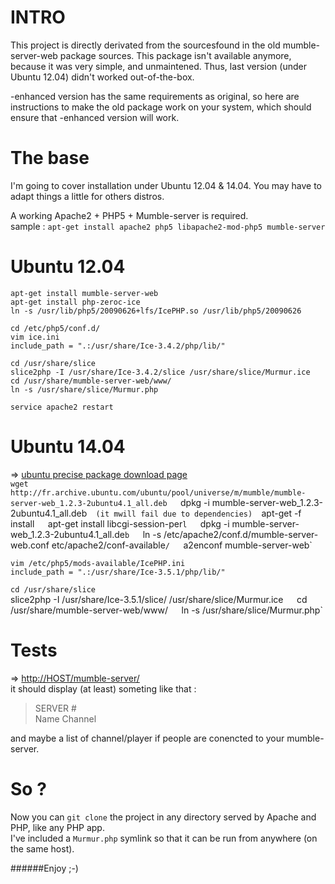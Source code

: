 INTRO
=
This project is directly derivated from the sourcesfound in the old mumble-server-web package sources.
This package isn't available anymore, because it was very simple, and unmaintened. Thus, last version (under Ubuntu 12.04) didn't worked out-of-the-box.

-enhanced version has the same requirements as original,  so here are instructions to make the old package work on your system, which should ensure that -enhanced version will work.


The base
=
I'm going to cover installation under Ubuntu 12.04 & 14.04. You may have to adapt things a little for others distros.

A working Apache2 + PHP5 + Mumble-server is required.  
sample : `apt-get install apache2 php5 libapache2-mod-php5 mumble-server`
  

Ubuntu 12.04
=
`apt-get install mumble-server-web`  
`apt-get install php-zeroc-ice`   
`ln -s /usr/lib/php5/20090626+lfs/IcePHP.so /usr/lib/php5/20090626`

`cd /etc/php5/conf.d/`  
`vim ice.ini`  
`include_path = ".:/usr/share/Ice-3.4.2/php/lib/"`  

`cd /usr/share/slice`  
`slice2php -I /usr/share/Ice-3.4.2/slice /usr/share/slice/Murmur.ice`  
`cd /usr/share/mumble-server-web/www/`  
`ln -s /usr/share/slice/Murmur.php`  

`service apache2 restart`


Ubuntu 14.04
=
=> [ubuntu precise package download page](http://packages.ubuntu.com/precise-updates/all/mumble-server-web/download)  
`wget http://fr.archive.ubuntu.com/ubuntu/pool/universe/m/mumble/mumble-server-web_1.2.3-2ubuntu4.1_all.deb  
`dpkg -i mumble-server-web_1.2.3-2ubuntu4.1_all.deb`  
(it mwill fail due to dependencies)  
`apt-get -f install`  
`apt-get install libcgi-session-per`l  
`dpkg -i mumble-server-web_1.2.3-2ubuntu4.1_all.de`b  
`ln -s /etc/apache2/conf.d/mumble-server-web.conf etc/apache2/conf-available`/  
`a2enconf mumble-server-web`  

`vim /etc/php5/mods-available/IcePHP.ini`  
`include_path = ".:/usr/share/Ice-3.5.1/php/lib/"`  

`cd /usr/share/slice`  
slice2php -I /usr/share/Ice-3.5.1/slice/ /usr/share/slice/Murmur.ice`  
`cd /usr/share/mumble-server-web/www/`  
`ln -s /usr/share/slice/Murmur.php`  


Tests
=
=> [http://HOST/mumble-server/](http://HOST/mumble-server/)  
it should display (at least) someting like that :  

> SERVER #  
Name	Channel

and maybe a list of channel/player if  people are conencted to your mumble-server.


So ?
=
Now you can `git clone` the project in any directory served by Apache and  PHP, like any PHP app.  
I've included a `Murmur.php` symlink so that it can be run from anywhere (on the same host).

######Enjoy ;-)
